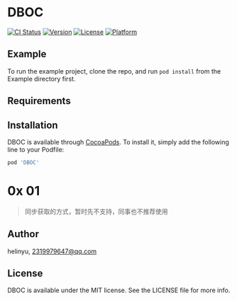 # DBOC

[![CI Status](https://img.shields.io/travis/helinyu/DBOC.svg?style=flat)](https://travis-ci.org/helinyu/DBOC)
[![Version](https://img.shields.io/cocoapods/v/DBOC.svg?style=flat)](https://cocoapods.org/pods/DBOC)
[![License](https://img.shields.io/cocoapods/l/DBOC.svg?style=flat)](https://cocoapods.org/pods/DBOC)
[![Platform](https://img.shields.io/cocoapods/p/DBOC.svg?style=flat)](https://cocoapods.org/pods/DBOC)

## Example

To run the example project, clone the repo, and run `pod install` from the Example directory first.

## Requirements

## Installation

DBOC is available through [CocoaPods](https://cocoapods.org). To install
it, simply add the following line to your Podfile:

```ruby
pod 'DBOC'
```

# 0x 01
> 同步获取的方式，暂时先不支持，同事也不推荐使用

## Author

helinyu, 2319979647@qq.com

## License

DBOC is available under the MIT license. See the LICENSE file for more info.
